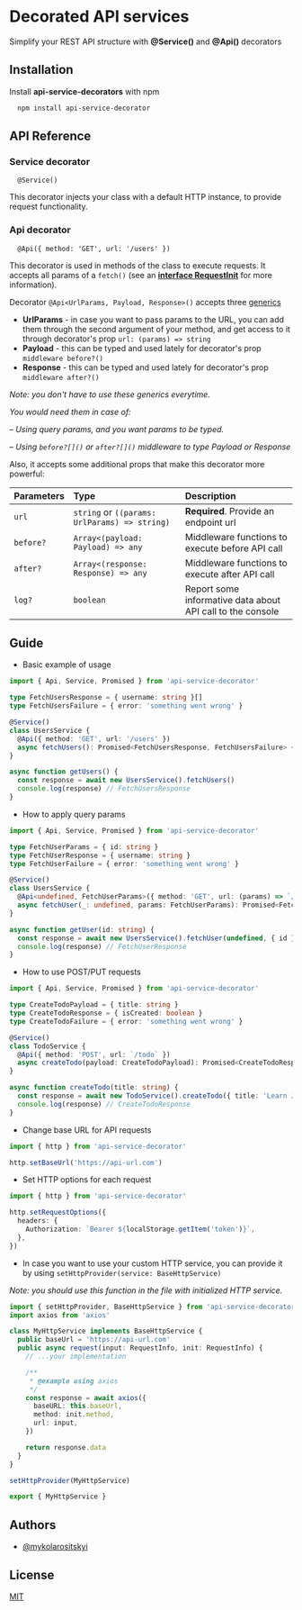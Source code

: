 # Decorated API services

Simplify your REST API structure with **@Service()** and **@Api()** decorators

## Installation

Install **api-service-decorators** with npm

```bash
  npm install api-service-decorator
```

## API Reference

### Service decorator

```
  @Service()
```

This decorator injects your class with a default HTTP instance, to provide request functionality.

### Api decorator

```
  @Api({ method: 'GET', url: '/users' })
```

This decorator is used in methods of the class to execute requests.
It accepts all params of a `fetch()` (see an [**interface RequestInit**](https://www.google.com) for more information).

Decorator `@Api<UrlParams, Payload, Response>()` accepts three [generics](https://www.typescriptlang.org/docs/handbook/2/generics.html)

- **UrlParams** - in case you want to pass params to the URL, you can add them through the second argument of your method, and get access to it through decorator's prop `url: (params) => string`
- **Payload** - this can be typed and used lately for decorator's prop `middleware before?()`
- **Response** - this can be typed and used lately for decorator's prop `middleware after?()`

_Note: you don't have to use these generics everytime._

_You would need them in case of:_

_– Using query params, and you want params to be typed._

_– Using `before?[]()` or `after?[]()` middleware to type Payload or Response_

Also, it accepts some additional props that make this decorator more powerful:

| Parameters | Type                                          | Description                                                |
| :--------- | :-------------------------------------------- | :--------------------------------------------------------- |
| `url`      | `string` or `((params: UrlParams) => string)` | **Required**. Provide an endpoint url                      |
| `before?`  | `Array<(payload: Payload) => any`             | Middleware functions to execute before API call            |
| `after?`   | `Array<(response: Response) => any`           | Middleware functions to execute after API call             |
| `log?`     | `boolean`                                     | Report some informative data about API call to the console |

## Guide

- Basic example of usage

```typescript
import { Api, Service, Promised } from 'api-service-decorator'

type FetchUsersResponse = { username: string }[]
type FetchUsersFailure = { error: 'something went wrong' }

@Service()
class UsersService {
  @Api({ method: 'GET', url: '/users' })
  async fetchUsers(): Promised<FetchUsersResponse, FetchUsersFailure> {}
}

async function getUsers() {
  const response = await new UsersService().fetchUsers()
  console.log(response) // FetchUsersResponse
}
```

- How to apply query params

```typescript
import { Api, Service, Promised } from 'api-service-decorator'

type FetchUserParams = { id: string }
type FetchUserResponse = { username: string }
type FetchUserFailure = { error: 'something went wrong' }

@Service()
class UsersService {
  @Api<undefined, FetchUserParams>({ method: 'GET', url: (params) => `/user/${params.id}` })
  async fetchUser(_: undefined, params: FetchUserParams): Promised<FetchUserResponse, FetchUserFailure> {}
}

async function getUser(id: string) {
  const response = await new UsersService().fetchUser(undefined, { id })
  console.log(response) // FetchUserResponse
}
```

- How to use POST/PUT requests

```typescript
import { Api, Service, Promised } from 'api-service-decorator'

type CreateTodoPayload = { title: string }
type CreateTodoResponse = { isCreated: boolean }
type CreateTodoFailure = { error: 'something went wrong' }

@Service()
class TodoService {
  @Api({ method: 'POST', url: `/todo` })
  async createTodo(payload: CreateTodoPayload): Promised<CreateTodoResponse, CreateTodoFailure> {}
}

async function createTodo(title: string) {
  const response = await new TodoService().createTodo({ title: 'Learn JS' })
  console.log(response) // CreateTodoResponse
}
```

- Change base URL for API requests

```typescript
import { http } from 'api-service-decorator'

http.setBaseUrl('https://api-url.com')
```

- Set HTTP options for each request

```typescript
import { http } from 'api-service-decorator'

http.setRequestOptions({
  headers: {
    Authorization: `Bearer ${localStorage.getItem('token')}`,
  },
})
```

- In case you want to use your custom HTTP service, you can provide it by using `setHttpProvider(service: BaseHttpService)`

_Note: you should use this function in the file with initialized HTTP service._

```typescript
import { setHttpProvider, BaseHttpService } from 'api-service-decorator'
import axios from 'axios'

class MyHttpService implements BaseHttpService {
  public baseUrl = 'https://api-url.com'
  public async request(input: RequestInfo, init: RequestInfo) {
    // ...your implementation

    /**
     * @example using axios
     */
    const response = await axios({
      baseURL: this.baseUrl,
      method: init.method,
      url: input,
    })

    return response.data
  }
}

setHttpProvider(MyHttpService)

export { MyHttpService }
```

## Authors

- [@mykolarositskyi](https://www.github.com/mykolarositskyi)

## License

[MIT](https://choosealicense.com/licenses/mit/)
